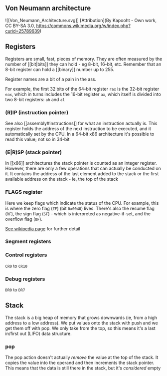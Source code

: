 ## Von Neumann architecture

![[Von_Neumann_Architecture.svg]] [Attribution](By Kapooht - Own work, CC BY-SA 3.0, https://commons.wikimedia.org/w/index.php?curid=25789639)

## Registers
Registers are small, fast, pieces of memory. They are often measured by the number of [[bit|bits]] they can hold - eg 8-bit, 16-bit, etc. Remember that an 8-bit register can hold a [[binary]] number up to 255. 

Register names are a bit of a pain in the ass.

For example, the first 32 bits of the 64-bit register `rax` is the 32-bit register `eax`, which in turns includes the 16-bit register `ax`, which itself is divided into two 8-bit registers: `ah` and `al`

### (R)IP (instruction pointer)
See also [[assembly#instructions]] for what an instruction actually is. This register holds the address of the next instruction to be executed, and it automatically set by the CPU. In a 64-bit x86 architecture it's possible to read this value; not so in 34-bit

### (E|R)SP (stack pointer)
In [[x86]] architectures the stack pointer is counted as an integer register. However, there are only a few operations that can actually be conducted on it. It contains the address of the last element added to the stack or the first available address on the stack - ie, the top of the stack

### FLAGS register
Here we keep flags which indicate the status of the CPU. For example, this is where the zero flag (`ZF`) (bit `0x0040`) lives. There's also the resume flag (`RF`), the sign flag (`SF`) - which is interpreted as negative-if-set, and the overflow flag (`OF`).

[See wikipedia page](https://en.wikipedia.org/wiki/FLAGS_register) for further detail

### Segment registers

### Control registers
`CR0` to `CR10`

### Debug registers
`DR0` to `DR7`

## Stack
The stack is a big heap of memory that grows downwards (ie, from a high address to a low address). We put values onto the stack with push and we get them off with pop. We only take from the top, so this means it's a last in/first out (LIFO) data structure.

### pop
The pop action doesn't actually _remove_ the value at the top of the stack. It copies the value into the operand and then increments the stack pointer. This means that the data is still there in the stack, but it's _considered_ empty